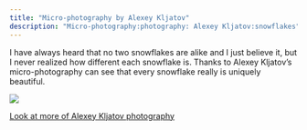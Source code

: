 ```yaml
---
title: "Micro-photography by Alexey Kljatov"
description: "Micro-photography:photography: Alexey Kljatov:snowflakes"
---
```

I have always heard that no two snowflakes are alike and I just believe it, but I never realized how different each snowflake is. Thanks to  Alexey Kljatov’s micro-photography can see that every snowflake really is  uniquely beautiful.   


<img src="/Blog/img/snowflake.png" class="pic">

<a class="moreinfo" href="https://alexey-kljatov.pixels.com/"> Look at more of Alexey Kljatov photography</a>
